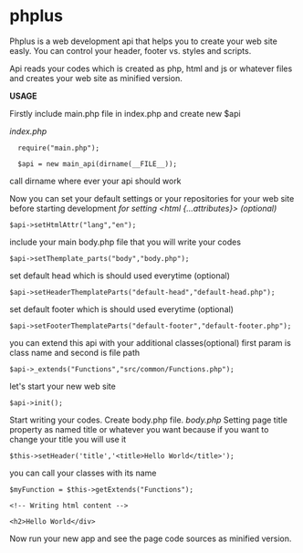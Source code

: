 # phplus
Phplus is a web development api that helps you to create your web site easly.
You can control your header, footer vs. styles and scripts.

Api reads your codes which is created as php, html and js or whatever files and creates your web site as minified version.

**USAGE**

Firstly include main.php file in index.php and create new $api

*index.php*

      require("main.php");

      $api = new main_api(dirname(__FILE__)); 

call dirname where ever your api should work

Now you can set your default settings or your repositories for your web site before starting development
*for setting <html {...attributes}> (optional)*

    $api->setHtmlAttr("lang","en"); 

include your main body.php file that you will write your codes

    $api->setThemplate_parts("body","body.php");

set default head which is should used everytime (optional)

    $api->setHeaderThemplateParts("default-head","default-head.php");  

set default footer which is should used everytime (optional)

    $api->setFooterThemplateParts("default-footer","default-footer.php");

you can extend this api with your additional classes(optional)
first param is class name and second is file path

    $api->_extends("Functions","src/common/Functions.php");

let's start your new web site

    $api->init();

Start writing your codes. Create body.php file.
*body.php*
Setting page title property as named title or whatever you want because if you want to change your title you will use it

    $this->setHeader('title','<title>Hello World</title>');

you can call your classes with its name

    $myFunction = $this->getExtends("Functions");

    <!-- Writing html content -->

    <h2>Hello World</div>

Now run your new app and see the page code sources as minified version.
